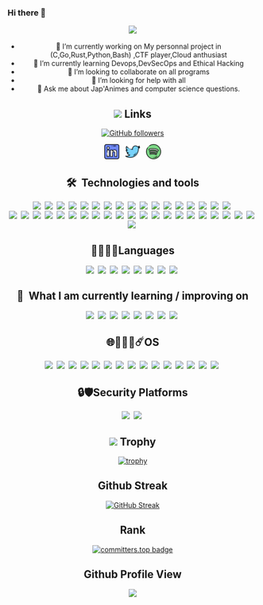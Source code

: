### Hi there 👋

<!--
**Tednoob17/Tednoob17** is a ✨ _special_ ✨ repository because its `README.md` (this file) appears on your GitHub profile.
-->

<div align='center'>

<img src="https://artfiles.alphacoders.com/608/60877.gif"/><br>

- 🔭 I’m currently working on My personnal project in (C,Go,Rust,Python,Bash) ,CTF player,Cloud anthusiast  <br>
- 🌱 I’m currently learning Devops,DevSecOps and Ethical Hacking  <br>
- 👯 I’m looking to collaborate on all programs <br>
- 🤔 I’m looking for help with all  <br>
- 💬 Ask me about Jap'Animes and  computer science questions. <br>
## <img height="40" src="https://raw.githubusercontent.com/innng/innng/master/assets/kyubey.gif"/> Links  
  
<!-- Github Badges begin-->
  <p align="center">
	  
[![GitHub followers](https://img.shields.io/github/followers/Tednoob17?style=social)](https://www.github.com/Tednoob17)
  <p/>
  <!-- Badges end -->
	
<!-- Social Badges begin-->
	
<p align='center'>
	
<a href="https://www.linkedin.com/in/ted-kouhouenou-48b042239/"><img height="30" src="https://raw.githubusercontent.com/Tednoob17/Tednoob17/master/linkedin.png?raw=true"></a>&nbsp;&nbsp;
<a href="https://twitter.com/Tedsig42"><img height="30" src="https://raw.githubusercontent.com/Tednoob17/Tednoob17/master/twitter.png?raw=true"></a>&nbsp;&nbsp;
<a href="https://open.spotify.com/user/x5rvw7fydmgnl6ee29olitsxg"><img height="30" src="https://raw.githubusercontent.com/8bithemant/8bithemant/master/spotify.png?raw=true"></a>
	
</p>
  <!-- Github Badges end-->

## 🛠  Technologies and tools 

<img src ="https://img.shields.io/badge/Sonarqube-5190cf?style=for-the-badge&logo=sonarqube&logoColor=white"/>&nbsp; 
<img src="https://img.shields.io/badge/Amazon_AWS-FF9900?style=for-the-badge&logo=amazonaws&logoColor=white"/>&nbsp; 
<img src="ttps://img.shields.io/badge/Azure_DevOps-0078D7?style=for-the-badge&logo=azure-devops&logoColor=white"/>&nbsp; 
<img src="https://img.shields.io/badge/microsoft%20azure-0089D6?style=for-the-badge&logo=microsoft-azure&logoColor=white"/>&nbsp; 
<img src="https://img.shields.io/badge/Terraform-7B42BC?style=for-the-badge&logo=terraform&logoColor=white"/>&nbsp; 
<img src="https://img.shields.io/badge/MySQL-005C84?style=for-the-badge&logo=mysql&logoColor=white"/>&nbsp; 
<img src="https://img.shields.io/badge/PostgreSQL-316192?style=for-the-badge&logo=postgresql&logoColor=white"/>&nbsp; 
<img src="https://img.shields.io/badge/Exercism-009CAB?style=for-the-badge&logo=exercism&logoColor=white"/>&nbsp; 
<img src="https://img.shields.io/badge/Ansible-000000?style=for-the-badge&logo=ansible&logoColor=white"/>&nbsp; 
<img src="https://img.shields.io/badge/Apache-D22128?style=for-the-badge&logo=Apache&logoColor=white"/>&nbsp; 
<img src="https://img.shields.io/badge/Docker-2CA5E0?style=for-the-badge&logo=docker&logoColor=white"/>&nbsp; 
<img src="https://img.shields.io/badge/Django-092E20?style=for-the-badge&logo=django&logoColor=green"/>&nbsp; 
<img src="https://img.shields.io/badge/django%20rest-ff1709?style=for-the-badge&logo=django&logoColor=white"/>&nbsp; 
<img src="https://img.shields.io/badge/Flask-000000?style=for-the-badge&logo=flask&logoColor=white"/>&nbsp; 
<img src="https://img.shields.io/badge/GitHub%20Pages-222222?style=for-the-badge&logo=GitHub%20Pages&logoColor=white"/>&nbsp; 
<img src="https://img.shields.io/badge/GitBook-7B36ED?style=for-the-badge&logo=gitbook&logoColor=white"/>&nbsp; 
<img src="https://img.shields.io/badge/Hugo-FF4088?style=for-the-badge&logo=hugo&logoColor=white"/>&nbsp;  
<img src="https://img.shields.io/badge/Arduino_IDE-00979D?style=for-the-badge&logo=arduino&logoColor=white"/>&nbsp; 
<img src="https://img.shields.io/badge/CLion-000000?style=for-the-badge&logo=clion&logoColor=white"/>&nbsp; 
<img src="https://img.shields.io/badge/Emacs-%237F5AB6.svg?&style=for-the-badge&logo=gnu-emacs&logoColor=white"/>&nbsp; 
<img src="https://img.shields.io/badge/NeoVim-%2357A143.svg?&style=for-the-badge&logo=neovim&logoColor=white"/>&nbsp; 
<img src="https://img.shields.io/badge/PyCharm-000000.svg?&style=for-the-badge&logo=PyCharm&logoColor=white"/>&nbsp; 
<img src="https://img.shields.io/badge/VIM-%2311AB00.svg?&style=for-the-badge&logo=vim&logoColor=white"/>&nbsp; 
<img src="https://img.shields.io/badge/VSCode-0078D4?style=for-the-badge&logo=visual%20studio%20code&logoColor=white"/>&nbsp; 
<img src="https://img.shields.io/badge/Google%20Sheets-34A853?style=for-the-badge&logo=google-sheets&logoColor=white"/>&nbsp; 
<img src="https://img.shields.io/badge/Mastodon-6364FF?style=for-the-badge&logo=Mastodon&logoColor=white"/>&nbsp; 
<img src="https://img.shields.io/badge/Quora-%23B92B27.svg?&style=for-the-badge&logo=Quora&logoColor=white"/>&nbsp; 
<img src="https://img.shields.io/badge/Reddit-FF4500?style=for-the-badge&logo=reddit&logoColor=white"/>&nbsp; 
<img src="https://img.shields.io/badge/Stack_Overflow-FE7A16?style=for-the-badge&logo=stack-overflow&logoColor=white"/>&nbsp; 
<img src="https://img.shields.io/badge/GIT-E44C30?style=for-the-badge&logo=git&logoColor=white"/>&nbsp; 
<img src="https://img.shields.io/badge/GNU%20Bash-4EAA25?style=for-the-badge&logo=GNU%20Bash&logoColor=white"/>&nbsp; 
<img src="https://img.shields.io/badge/powershell-5391FE?style=for-the-badge&logo=powershell&logoColor=white"/>&nbsp; 
<img src="https://img.shields.io/badge/windows%20terminal-4D4D4D?style=for-the-badge&logo=windows%20terminal&logoColor=white"/>&nbsp; 
<img src="https://img.shields.io/badge/Vagrant-1868F2?style=for-the-badge&logo=Vagrant&logoColor=white"/>&nbsp; 
<img src="https://img.shields.io/badge/VirtualBox-21416b?style=for-the-badge&logo=VirtualBox&logoColor=white"/>&nbsp; 
<img src="https://img.shields.io/badge/VMware-231f20?style=for-the-badge&logo=VMware&logoColor=white"/>&nbsp; 
<img src="https://img.shields.io/badge/Tor_Browser-7D4698?style=for-the-badge&logo=Tor-Browser&logoColor=white"/>&nbsp; 
<img src="https://img.shields.io/badge/Sentry-black?style=for-the-badge&logo=Sentry&logoColor=#362D59"/>&nbsp; 
<img src="https://img.shields.io/badge/Jenkins-D24939?style=for-the-badge&logo=Jenkins&logoColor=white"/>&nbsp; 
	
	
## 🌅👨🏾‍💻Languages 
<img src="https://img.shields.io/badge/Markdown-000000?style=for-the-badge&logo=markdown&logoColor=white"/>&nbsp;
<img src="https://img.shields.io/badge/C-00599C?style=for-the-badge&logo=c&logoColor=white"/>&nbsp; 
<img src="https://img.shields.io/badge/CSS3-1572B6?style=for-the-badge&logo=css3&logoColor=white"/>&nbsp; 
<img src="https://img.shields.io/badge/HTML5-E34F26?style=for-the-badge&logo=html5&logoColor=white"/>&nbsp; 
<img src="https://img.shields.io/badge/JavaScript-323330?style=for-the-badge&logo=javascript&logoColor=F7DF1E"/>&nbsp; 
<img src="https://img.shields.io/badge/json-5E5C5C?style=for-the-badge&logo=json&logoColor=white"/>&nbsp; 
<img src="https://img.shields.io/badge/LaTeX-47A141?style=for-the-badge&logo=LaTeX&logoColor=white"/>&nbsp; 
<img src="https://img.shields.io/badge/Python-FFD43B?style=for-the-badge&logo=python&logoColor=blue"/>&nbsp; 

	
## 📖  What I am currently learning / improving on 

<img src="https://img.shields.io/badge/Rust-000000?style=for-the-badge&logo=rust&logoColor=white"/>&nbsp; 
<img src="https://img.shields.io/badge/Shell_Script-121011?style=for-the-badge&logo=gnu-bash&logoColor=white"/>&nbsp; 
<img src="https://img.shields.io/badge/npm-CB3837?style=for-the-badge&logo=npm&logoColor=white"/>&nbsp; 
<img src="https://img.shields.io/badge/Go-00ADD8?style=for-the-badge&logo=go&logoColor=white"/>&nbsp; 
<img src="https://img.shields.io/badge/Haskell-5D4F85?style=for-the-badge&logo=haskell&logoColor=white"/>&nbsp; 
<img src="https://img.shields.io/badge/Perl-39457E?style=for-the-badge&logo=perl&logoColor=white"/>&nbsp; 
<img src="https://img.shields.io/badge/Rust-black?style=for-the-badge&logo=rust&logoColor=#E57324"/>&nbsp; 
<img src="https://img.shields.io/badge/Solidity-e6e6e6?style=for-the-badge&logo=solidity&logoColor=black"/>&nbsp; 


	
## 🌐👨🏿‍🚀☄️OS 
<img src="https://img.shields.io/badge/Alpine_Linux-0D597F?style=for-the-badge&logo=alpine-linux&logoColor=white"/>&nbsp; 
<img src="https://img.shields.io/badge/Android-3DDC84?style=for-the-badge&logo=android&logoColor=white"/>&nbsp; 
<img src="https://img.shields.io/badge/Arch_Linux-1793D1?style=for-the-badge&logo=arch-linux&logoColor=white"/>&nbsp; 
<img src="https://img.shields.io/badge/Cent%20OS-262577?style=for-the-badge&logo=CentOS&logoColor=white"/>&nbsp; 
<img src="https://img.shields.io/badge/Debian-A81D33?style=for-the-badge&logo=debian&logoColor=white"/>&nbsp; 
<img src="https://img.shields.io/badge/Deepin-007CFF?style=for-the-badge&logo=deepin&logoColor=white"/>&nbsp; 
<img src="https://img.shields.io/badge/Fedora-294172?style=for-the-badge&logo=fedora&logoColor=white"/>&nbsp; 
<img src="https://img.shields.io/badge/Kali_Linux-557C94?style=for-the-badge&logo=kali-linux&logoColor=white"/>&nbsp; 
<img src="https://img.shields.io/badge/Linux-FCC624?style=for-the-badge&logo=linux&logoColor=black"/>&nbsp; 
<img src="https://img.shields.io/badge/Linux_Mint-87CF3E?style=for-the-badge&logo=linux-mint&logoColor=white"/>&nbsp; 
<img src="https://img.shields.io/badge/manjaro-35BF5C?style=for-the-badge&logo=manjaro&logoColor=white"/>&nbsp; 
<img src="https://img.shields.io/badge/Pop!_OS-48B9C7?style=for-the-badge&logo=Pop!_OS&logoColor=white"/>&nbsp; 
<img src="https://img.shields.io/badge/Red%20Hat-EE0000?style=for-the-badge&logo=redhat&logoColor=white"/>&nbsp; 
<img src="https://img.shields.io/badge/Tails%20-56347C?&style=for-the-badge&logo=tails&logoColor=white"/>&nbsp; 
<img src="https://img.shields.io/badge/Ubuntu-E95420?style=for-the-badge&logo=ubuntu&logoColor=white"/>&nbsp; 


	
## 🔒🛡️Security Platforms 
<img src="https://img.shields.io/badge/HackTheBox-111927?style=for-the-badge&logo=Hack%20The%20Box&logoColor=9FEF00"/>&nbsp; 
<img src="https://img.shields.io/badge/Snyk-4C4A73?style=for-the-badge&logo=snyk&logoColor=white"/>&nbsp; 



<!-- Trophy Badges begin-->
<p align='center'> 

## <img src="https://media.giphy.com/media/mGcNjsfWAjY5AEZNw6/giphy.gif" width="50"> Trophy 

[![trophy](https://github-profile-trophy.vercel.app/?username=Tednoob17&theme=onedark)](https://github.com/ryo-ma/github-profile-trophy)
</p>

 <!-- Github Badges end--> 
<!-- Github streak begin--> 

## Github Streak 
[![GitHub Streak](http://github-readme-streak-stats.herokuapp.com?user=Tednoob17&theme=onedark&hide_border=true)](https://git.io/streak-stats) 
  <!-- Github streak end-->

## Rank 
[![committers.top badge](https://user-badge.committers.top/benin/Tednoob17.svg)](https://user-badge.committers.top/benin/Tednoob17)


## Github Profile View 
  [](https://github-profile-trophy.vercel.app/?username=Tednoob17&margin-w=8)

  ![](https://komarev.com/ghpvc/?username=Tednoob17&style=flat-square) 
</div>
